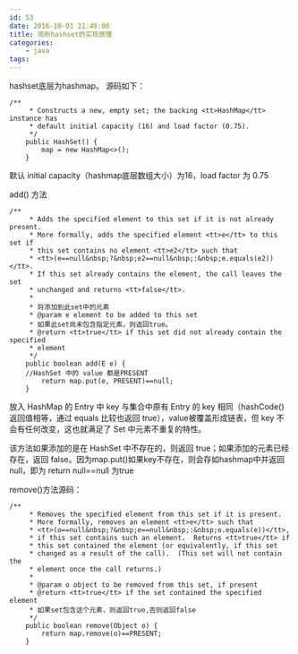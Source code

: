 ```yaml
---
id: 53
date: 2016-10-01 21:46:00
title: 简析hashset的实现原理
categories:
    - java
tags:
---
```


hashset底层为hashmap。
源码如下：

```
/**
     * Constructs a new, empty set; the backing <tt>HashMap</tt> instance has
     * default initial capacity (16) and load factor (0.75).
     */
    public HashSet() {
        map = new HashMap<>();
    }
```
默认 initial capacity（hashmap底层数组大小）为16，load factor 为 0.75

add() 方法

```
/**
     * Adds the specified element to this set if it is not already present.
     * More formally, adds the specified element <tt>e</tt> to this set if
     * this set contains no element <tt>e2</tt> such that
     * <tt>(e==null&nbsp;?&nbsp;e2==null&nbsp;:&nbsp;e.equals(e2))</tt>.
     * If this set already contains the element, the call leaves the set
     * unchanged and returns <tt>false</tt>.
     *
     * 将添加到此set中的元素
     * @param e element to be added to this set
     * 如果此set尚未包含指定元素，则返回true。
     * @return <tt>true</tt> if this set did not already contain the specified
     * element
     */
    public boolean add(E e) {
    //HashSet 中的 value 都是PRESENT
        return map.put(e, PRESENT)==null;
    }
```

   放入 HashMap 的 Entry 中 key 与集合中原有 Entry 的 key 相同（hashCode()返回值相等，通过 equals 比较也返回 true），value被覆盖形成链表，但 key 不会有任何改变，这也就满足了 Set 中元素不重复的特性。

该方法如果添加的是在 HashSet 中不存在的，则返回 true；如果添加的元素已经存在，返回 false。因为map.put()如果key不存在，则会存如hashmap中并返回null，即为 return null==null 为true

remove()方法源码：

```
/**
     * Removes the specified element from this set if it is present.
     * More formally, removes an element <tt>e</tt> such that
     * <tt>(o==null&nbsp;?&nbsp;e==null&nbsp;:&nbsp;o.equals(e))</tt>,
     * if this set contains such an element.  Returns <tt>true</tt> if
     * this set contained the element (or equivalently, if this set
     * changed as a result of the call).  (This set will not contain the
     * element once the call returns.)
     *
     * @param o object to be removed from this set, if present
     * @return <tt>true</tt> if the set contained the specified element
     * 如果set包含这个元素，则返回true,否则返回false
     */
    public boolean remove(Object o) {
        return map.remove(o)==PRESENT;
    }
```

